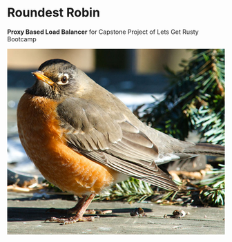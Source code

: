# Roundest Robin

**Proxy Based Load Balancer** for Capstone Project of Lets Get Rusty Bootcamp

![image](docs/img/roundestrobin2.png)
